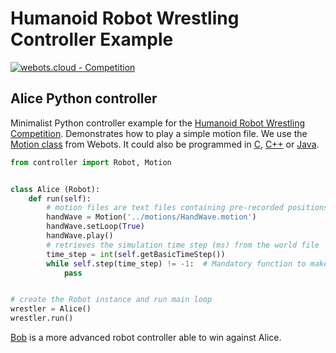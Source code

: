 # Humanoid Robot Wrestling Controller Example

[![webots.cloud - Competition](https://img.shields.io/badge/webots.cloud-Competition-007ACC)][1]

## Alice Python controller

Minimalist Python controller example for the [Humanoid Robot Wrestling Competition](https://github.com/cyberbotics/wrestling).
Demonstrates how to play a simple motion file. We use the [Motion class](https://cyberbotics.com/doc/reference/motion?tab-language=python) from Webots.
It could also be programmed in [C](https://github.com/cyberbotics/wrestling-alice-c), [C++](https://github.com/cyberbotics/wrestling-alice-cpp) or [Java](https://github.com/cyberbotics/wrestling-alice-java).

``` Python
from controller import Robot, Motion


class Alice (Robot):
    def run(self):
        # motion files are text files containing pre-recorded positions of the robot's joints
        handWave = Motion('../motions/HandWave.motion')
        handWave.setLoop(True)
        handWave.play()
        # retrieves the simulation time step (ms) from the world file
        time_step = int(self.getBasicTimeStep())
        while self.step(time_step) != -1:  # Mandatory function to make the simulation run
            pass


# create the Robot instance and run main loop
wrestler = Alice()
wrestler.run()
```

[Bob](https://github.com/cyberbotics/wrestling-bob) is a more advanced robot controller able to win against Alice.

[1]: https://webots.cloud/run?version=R2022b&url=https%3A%2F%2Fgithub.com%2Fcyberbotics%2Fwrestling%2Fblob%2Fmain%2Fworlds%2Fwrestling.wbt&type=competition "Leaderboard"
